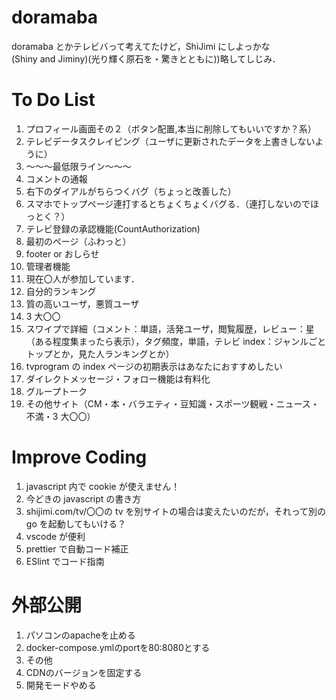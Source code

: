 # doramaba

doramaba とかテレビバって考えてたけど，ShiJimi にしよっかな  
(Shiny and Jiminy)(光り輝く原石を・驚きとともに))略してしじみ．

# To Do List
1. プロフィール画面その２（ボタン配置,本当に削除してもいいですか？系）
1. テレビデータスクレイピング（ユーザに更新されたデータを上書きしないように）
1. ～～～最低限ライン～～～
1. コメントの通報
1. 右下のダイアルがちらつくバグ（ちょっと改善した）
1. スマホでトップページ連打するとちょくちょくバグる．（連打しないのでほっとく？）
1. テレビ登録の承認機能(CountAuthorization)
1. 最初のページ（ふわっと）
1. footer or おしらせ
1. 管理者機能
1. 現在〇人が参加しています．
1. 自分的ランキング
1. 質の高いユーザ，悪質ユーザ
1. 3 大〇〇
1. スワイプで詳細（コメント：単語，活発ユーザ，閲覧履歴，レビュー：星（ある程度集まったら表示），タグ頻度，単語，テレビ index：ジャンルごとトップとか，見た人ランキングとか）
1. tvprogram の index ページの初期表示はあなたにおすすめしたい
1. ダイレクトメッセージ・フォロー機能は有料化
1. グループトーク
1. その他サイト（CM・本・バラエティ・豆知識・スポーツ観戦・ニュース・不満・3 大〇〇）

# Improve Coding

1. javascript 内で cookie が使えません！
1. 今どきの javascript の書き方
1. shijimi.com/tv/〇〇の tv を別サイトの場合は変えたいのだが，それって別の go を起動してもいける？
1. vscode が便利
1. prettier で自動コード補正
1. ESlint でコード指南

# 外部公開
1. パソコンのapacheを止める
1. docker-compose.ymlのportを80:8080とする
1. その他
1. CDNのバージョンを固定する
1. 開発モードやめる
